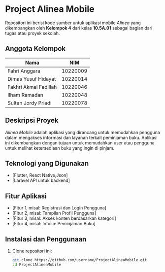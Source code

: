 # Project Alinea Mobile

Repositori ini berisi kode sumber untuk aplikasi mobile *Alinea* yang dikembangkan oleh **Kelompok 4** dari kelas **10.5A.01** sebagai bagian dari tugas atau proyek sekolah.

## Anggota Kelompok

| Nama                  | NIM       |
|-----------------------|-----------|
| Fahri Anggara         | 10220009  |
| Dimas Yusuf Hidayat   | 10220014  |
| Fakhri Akmal Fadillah | 10220046  |
| Ilham Ramadan         | 10220048  |
| Sultan Jordy Priadi   | 10220078  |

## Deskripsi Proyek

*Alinea Mobile* adalah aplikasi yang dirancang untuk memudahkan pengguna dalam mengakses informasi dan layanan terkait peminjaman buku. Aplikasi ini dikembangkan dengan tujuan untuk memudahkan user atau pengguna untuk melihat ketersediaan buku yang ingin di pinjam.

## Teknologi yang Digunakan

- [Flutter, React Native,Json]
- [Laravel API untuk backend]

## Fitur Aplikasi

- [Fitur 1, misal: Registrasi dan Login Pengguna]
- [Fitur 2, misal: Tampilan Profil Pengguna]
- [Fitur 3, misal: Akses konten berdasarkan kategori]
- [Fitur 4, misal: Infoice Peminjaman Buku]

## Instalasi dan Penggunaan

1. Clone repositori ini:
   ```bash
   git clone https://github.com/username/ProjectAlineaMobile.git
   cd ProjectAlineaMobile


